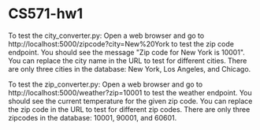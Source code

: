 # CS571-hw1
To test the city_converter.py: 
Open a web browser and go to http://localhost:5000/zipcode?city=New%20York to test the zip code endpoint. You should see the message "Zip code for New York is 10001". You can replace the city name in the URL to test for different cities. There are only three cities in the database: New York, Los Angeles, and Chicago.

To test the zip_converter.py: 
Open a web browser and go to http://localhost:5000/weather?zip=10001 to test the weather endpoint. You should see the current temperature for the given zip code. You can replace the zip code in the URL to test for different zip codes. There are only three zipcodes in the database: 10001, 90001, and 60601.
